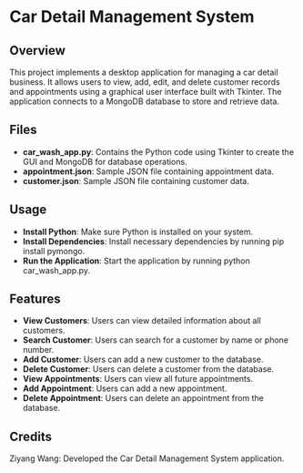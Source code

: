 # Car Detail Management System

## Overview
This project implements a desktop application for managing a car detail business. It allows users to view, add, edit, and delete customer records and appointments using a graphical user interface built with Tkinter. The application connects to a MongoDB database to store and retrieve data.

## Files
- **car_wash_app.py**: Contains the Python code using Tkinter to create the GUI and MongoDB for database operations.
- **appointment.json**: Sample JSON file containing appointment data.
- **customer.json**: Sample JSON file containing customer data.

## Usage
- **Install Python**: Make sure Python is installed on your system.
- **Install Dependencies**: Install necessary dependencies by running pip install pymongo.
- **Run the Application**: Start the application by running python car_wash_app.py.

## Features
- **View Customers**: Users can view detailed information about all customers.
- **Search Customer**: Users can search for a customer by name or phone number.
- **Add Customer**: Users can add a new customer to the database.
- **Delete Customer**: Users can delete a customer from the database.
- **View Appointments**: Users can view all future appointments.
- **Add Appointment**: Users can add a new appointment.
- **Delete Appointment**: Users can delete an appointment from the database.

## Credits
Ziyang Wang: Developed the Car Detail Management System application.
